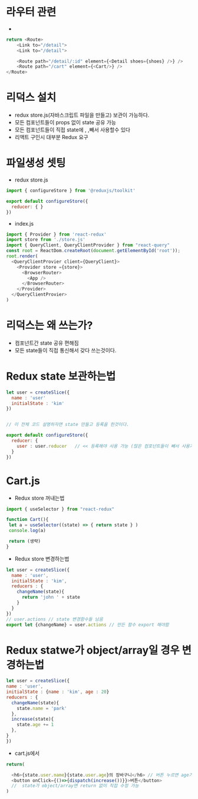 # 라우터 관련
- 
```js
return <Route>
    <Link to="/detail">
    <Link to="/detail">

    <Route path="/detail/:id" element={<Detail shoes={shoes} />} />
    <Route path="/cart" element={<Cart/>} />
</Route>
```

# 리덕스 설치
<!-- npm install @reduxjs/toolkit react-redux  터미널 설치 -->
- redux store.js(자바스크립트 파일을 만들고) 보관이 가능하다.
- 모든 컴포넌트들이 props 없이 state 공유 가능
- 모든 컴포넌트들이 직접 state에 <App/>, <Detail/>,<Cart>빼서 사용할수 있다
- 리액트 구인시 대부분 Redux 요구


# 파일생성 셋팅
- redux store.js
```js
import { configureStore } from '@reduxjs/toolkit'

export default configureStore({
  reducer: { }
}) 
```

- index.js
<!-- <Provider store={store}> 쓰기 -->

 <!-- index.js -->
```js
import { Provider } from 'react-redux'
import store from './store.js'
import { QueryClient, QueryClientProvider } from "react-query"
const root = ReactDom.createRoot(document.getElementById('root'));
root.render(
  <QueryClientProvier client={QueryClient}>
    <Provider store ={store}>
      <BrowserRouter>
        <App />
      </BrowserRouter>
    </Provider>
  </QueryClientProvier>
)
```

# 리덕스는 왜 쓰는가?
- 컴포넌트간 state 공유 편해짐
- 모든 state들이 직접 통신해서 갖다 쓰는것이다.

# Redux state 보관하는법

```js
let user = createSlice({
  name : 'user'
  initialState : 'kim'
})


// 이 전체 코드 설명하자면 state 만들고 등록을 한것이다.

export default configureStore({
  reducer: {
    user : user.reducer   // << 등록해야 사용 가능 (많은 컴포넌트들이 빼서 사용가능하다.)
  }
}) 
```


 # Cart.js
 - Redux store 꺼내는법 
 ```js
 import { useSelector } from "react-redux"

function Cart(){
  let a = useSelector((state) => { return state } )
  console.log(a)

  return (생략)
}
 ```

 - Redux store 변경하는법
```js
let user = createSlice({
  name : 'user',
  initialState : 'kim',
  reducers : {
    changeName(state){
      return 'john ' + state
    }
  }
}) 
// user.actions // state 변경함수들 남음
export let {changeName} = user.actions // 만든 함수 export 해야함
  ```


  # Redux statwe가 object/array일 경우 변경하는법
  ```js
  let user = createSlice({
  name : 'user',
  initialState : {name : 'kim', age : 20}
  reducers : {
    changeName(state){
      state.name = 'park'
    },
    increase(state){
      state.age += 1
    },
  }
}) 
```

- cart.js에서
```js
return(

  <h6>{state.user.name}{state.user.age}의 장바구니</h6> // 버튼 누르면 age가 +1이 되는 기능
  <button onClick={()=>{dispatch(increase())}}>버튼</button>   
  //  state가 object/array면 return 없이 직접 수정 가능
)
```

